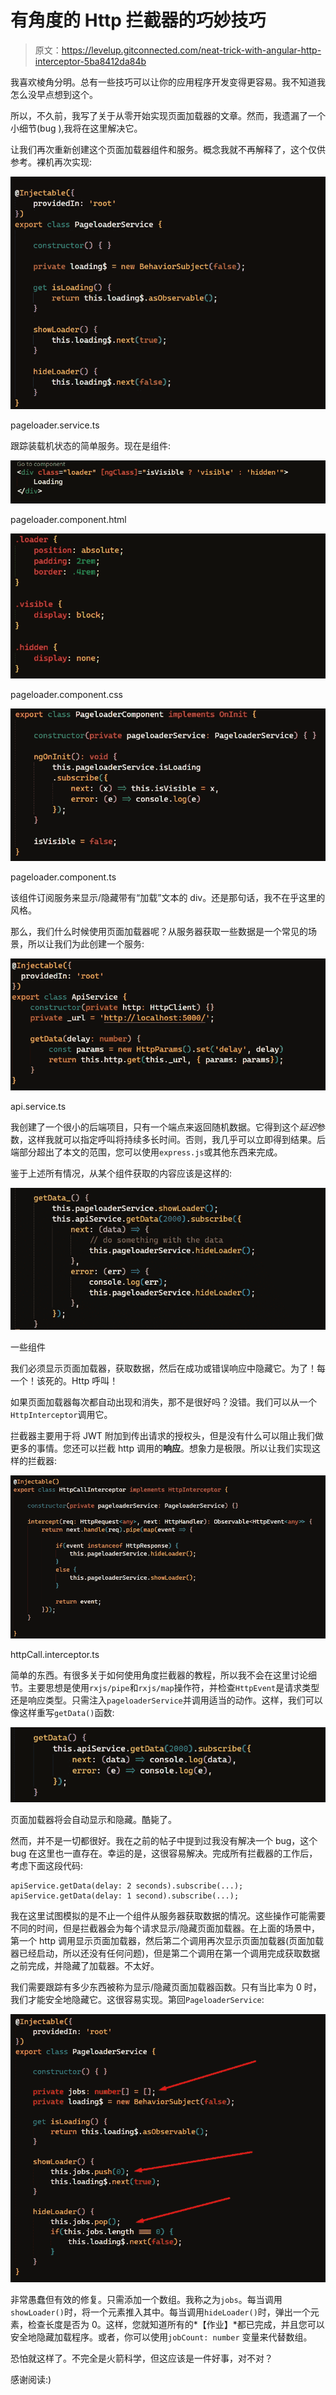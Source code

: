 # 有角度的 Http 拦截器的巧妙技巧

> 原文：<https://levelup.gitconnected.com/neat-trick-with-angular-http-interceptor-5ba8412da84b>

我喜欢棱角分明。总有一些技巧可以让你的应用程序开发变得更容易。我不知道我怎么没早点想到这个。

所以，不久前，我写了关于从零开始实现页面加载器的文章。然而，我遗漏了一个小细节(bug ),我将在这里解决它。

让我们再次重新创建这个页面加载器组件和服务。概念我就不再解释了，这个仅供参考。裸机再次实现:

![](img/bc57af349ec25b2dff684342d7e444a2.png)

pageloader.service.ts

跟踪装载机状态的简单服务。现在是组件:

![](img/b79fe884ae8246a8eea0116eb2670cb1.png)

pageloader.component.html

![](img/e2146a70ad722422396554f840a153ad.png)

pageloader.component.css

![](img/60473091c5f0865e1a4a4b49df53eec1.png)

pageloader.component.ts

该组件订阅服务来显示/隐藏带有“加载”文本的 div。还是那句话，我不在乎这里的风格。

那么，我们什么时候使用页面加载器呢？从服务器获取一些数据是一个常见的场景，所以让我们为此创建一个服务:

![](img/846ef0d62c0eba7f000b51d8551ea3ef.png)

api.service.ts

我创建了一个很小的后端项目，只有一个端点来返回随机数据。它得到这个*延迟*参数，这样我就可以指定呼叫将持续多长时间。否则，我几乎可以立即得到结果。后端部分超出了本文的范围，您可以使用`express.js`或其他东西来完成。

鉴于上述所有情况，从某个组件获取的内容应该是这样的:

![](img/c7943c9b7b979279e87cc954d8df2a02.png)

一些组件

我们必须显示页面加载器，获取数据，然后在成功或错误响应中隐藏它。为了！每一个！该死的。Http 呼叫！

如果页面加载器每次都自动出现和消失，那不是很好吗？没错。我们可以从一个`HttpInterceptor`调用它。

拦截器主要用于将 JWT 附加到传出请求的授权头，但是没有什么可以阻止我们做更多的事情。您还可以拦截 http 调用的**响应**。想象力是极限。所以让我们实现这样的拦截器:

![](img/da26f2dda2dd3c15609b3d38d3e0bc98.png)

httpCall.interceptor.ts

简单的东西。有很多关于如何使用角度拦截器的教程，所以我不会在这里讨论细节。主要思想是使用`rxjs/pipe`和`rxjs/map`操作符，并检查`HttpEvent`是请求类型还是响应类型。只需注入`pageloaderService`并调用适当的动作。这样，我们可以像这样重写`getData()`函数:

![](img/aedc5cad71b6cef10de79be7ab0c7135.png)

页面加载器将会自动显示和隐藏。酷毙了。

然而，并不是一切都很好。我在之前的帖子中提到过我没有解决一个 bug，这个 bug 在这里也一直存在。幸运的是，这很容易解决。完成所有拦截器的工作后，考虑下面这段代码:

```
apiService.getData(delay: 2 seconds).subscribe(...);
apiService.getData(delay: 1 second).subscribe(...);
```

我在这里试图模拟的是不止一个组件从服务器获取数据的情况。这些操作可能需要不同的时间，但是拦截器会为每个请求显示/隐藏页面加载器。在上面的场景中，第一个 http 调用显示页面加载器，然后第二个调用再次显示页面加载器(页面加载器已经启动，所以还没有任何问题)，但是第二个调用在第一个调用完成获取数据之前完成，并隐藏了加载器。不太好。

我们需要跟踪有多少东西被称为显示/隐藏页面加载器函数。只有当比率为 0 时，我们才能安全地隐藏它。这很容易实现。第回`PageloaderService`:

![](img/fd9d0bd64a7ffda2e37b2d9404211ff8.png)

非常愚蠢但有效的修复。只需添加一个数组。我称之为`jobs`。每当调用`showLoader()`时，将一个元素推入其中。每当调用`hideLoader()`时，弹出一个元素，检查长度是否为 0。这样，您就知道所有的*【作业】*都已完成，并且您可以安全地隐藏加载程序。或者，你可以使用`jobCount: number` 变量来代替数组。

恐怕就这样了。不完全是火箭科学，但这应该是一件好事，对不对？

感谢阅读:)